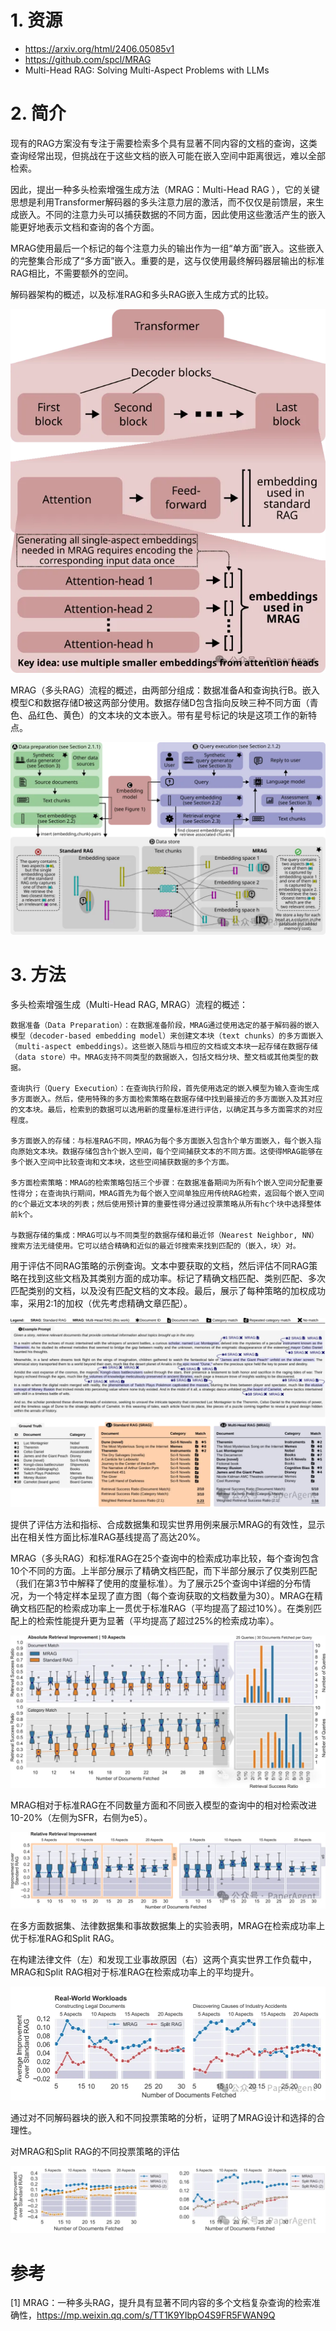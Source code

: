 # 1. 资源

- https://arxiv.org/html/2406.05085v1
- https://github.com/spcl/MRAG
- Multi-Head RAG: Solving Multi-Aspect Problems with LLMs

# 2. 简介

现有的RAG方案没有专注于需要检索多个具有显著不同内容的文档的查询，这类查询经常出现，但挑战在于这些文档的嵌入可能在嵌入空间中距离很远，难以全部检索。

因此，提出一种多头检索增强生成方法（MRAG：Multi-Head RAG ），它的关键思想是利用Transformer解码器的多头注意力层的激活，而不仅仅是前馈层，来生成嵌入。不同的注意力头可以捕获数据的不同方面，因此使用这些激活产生的嵌入能更好地表示文档和查询的各个方面。

MRAG使用最后一个标记的每个注意力头的输出作为一组“单方面”嵌入。这些嵌入的完整集合形成了“多方面”嵌入。重要的是，这与仅使用最终解码器层输出的标准RAG相比，不需要额外的空间。

解码器架构的概述，以及标准RAG和多头RAG嵌入生成方式的比较。

![](.02_多头MRAG_images/架构比较.png)

MRAG（多头RAG）流程的概述，由两部分组成：数据准备A和查询执行B。嵌入模型C和数据存储D被这两部分使用。数据存储D包含指向反映三种不同方面（青色、品红色、黄色）的文本块的文本嵌入。带有星号标记的块是这项工作的新特点。

![](.02_多头MRAG_images/流程.png)

# 3. 方法

多头检索增强生成（Multi-Head RAG, MRAG）流程的概述：

```text
数据准备（Data Preparation）：在数据准备阶段，MRAG通过使用选定的基于解码器的嵌入模型（decoder-based embedding model）来创建文本块（text chunks）的多方面嵌入（multi-aspect embeddings）。这些嵌入随后与相应的文档或文本块一起存储在数据存储（data store）中。MRAG支持不同类型的数据嵌入，包括文档分块、整文档或其他类型的数据。

查询执行（Query Execution）：在查询执行阶段，首先使用选定的嵌入模型为输入查询生成多方面嵌入。然后，使用特殊的多方面检索策略在数据存储中找到最接近的多方面嵌入及其对应的文本块。最后，检索到的数据可以选用新的度量标准进行评估，以确定其与多方面需求的对应程度。

多方面嵌入的存储：与标准RAG不同，MRAG为每个多方面嵌入包含h个单方面嵌入，每个嵌入指向原始文本块。数据存储包含h个嵌入空间，每个空间捕获文本的不同方面。这使得MRAG能够在多个嵌入空间中比较查询和文本块，这些空间捕获数据的多个方面。

多方面检索策略：MRAG的检索策略包括三个步骤：在数据准备期间为所有h个嵌入空间分配重要性得分；在查询执行期间，MRAG首先为每个嵌入空间单独应用传统RAG检索，返回每个嵌入空间的c个最近文本块的列表；然后使用预计算的重要性得分通过投票策略从所有hc个块中选择整体前k个。

与数据存储的集成：MRAG可以与不同类型的数据存储和最近邻（Nearest Neighbor, NN）搜索方法无缝使用。它可以结合精确和近似的最近邻搜索来找到匹配的（嵌入，块）对。
```

用于评估不同RAG策略的示例查询。文本中要获取的文档，然后评估不同RAG策略在找到这些文档及其类别方面的成功率。标记了精确文档匹配、类别匹配、多次匹配类别的文档，以及没有匹配文档的文本段。最后，展示了每种策略的加权成功率，采用2:1的加权（优先考虑精确文章匹配）。

![](.02_多头MRAG_images/匹配结果.png)

提供了评估方法和指标、合成数据集和现实世界用例来展示MRAG的有效性，显示出在相关性方面比标准RAG基线提高了高达20%。

MRAG（多头RAG）和标准RAG在25个查询中的检索成功率比较，每个查询包含10个不同的方面。上半部分展示了精确文档匹配，而下半部分展示了仅类别匹配（我们在第3节中解释了使用的度量标准）。为了展示25个查询中详细的分布情况，为一个特定样本呈现了直方图（每个查询获取的文档数量为30）。MRAG在精确文档匹配的检索成功率上一贯优于标准RAG（平均提高了超过10%）。在类别匹配上的检索性能提升更为显著（平均提高了超过25%的检索成功率）。

![](.02_多头MRAG_images/性能对比.png)

MRAG相对于标准RAG在不同数量方面和不同嵌入模型的查询中的相对检索改进10-20%（左侧为SFR，右侧为e5）。

![](.02_多头MRAG_images/性能对比2.png)

在多方面数据集、法律数据集和事故数据集上的实验表明，MRAG在检索成功率上优于标准RAG和Split RAG。

在构建法律文件（左）和发现工业事故原因（右）这两个真实世界工作负载中，MRAG和Split RAG相对于标准RAG在检索成功率上的平均提升。

![](.02_多头MRAG_images/性能对比3.png)

通过对不同解码器块的嵌入和不同投票策略的分析，证明了MRAG设计和选择的合理性。

对MRAG和Split RAG的不同投票策略的评估

![](.02_多头MRAG_images/策略评估.png)

# 参考

[1] MRAG：一种多头RAG，提升具有显著不同内容的多个文档复杂查询的检索准确性，https://mp.weixin.qq.com/s/TT1K9YIbpO4S9FR5FWAN9Q